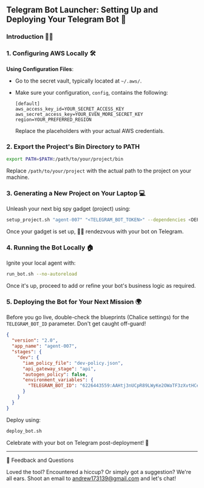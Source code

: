 ## Telegram Bot Launcher: Setting Up and Deploying Your Telegram Bot 🚀

### Introduction 🕵️‍♂️

### 1. Configuring AWS Locally 🛠

**Using Configuration Files**:

- Go to the secret vault, typically located at `~/.aws/`.

- Make sure your configuration, `config`, contains the following:

    ```text
    [default]
    aws_access_key_id=YOUR_SECRET_ACCESS_KEY
    aws_secret_access_key=YOUR_EVEN_MORE_SECRET_KEY
    region=YOUR_PREFERRED_REGION
    ```
    Replace the placeholders with your actual AWS credentials.
  
### 2. Export the Project's Bin Directory to PATH
```bash
export PATH=$PATH:/path/to/your/project/bin
```
Replace `/path/to/your/project` with the actual path to the project on your machine.



### 3. Generating a New Project on Your Laptop 💻

Unleash your next big spy gadget (project) using:

```bash
setup_project.sh "agent-007" "<TELEGRAM_BOT_TOKEN>" --dependencies <DEPENDENCY_1> <DEPENDENCY_2> ...
```

Once your gadget is set up, 🕵️‍♂️ rendezvous with your bot on Telegram.

### 4. Running the Bot Locally 🏠

Ignite your local agent with:

```bash
run_bot.sh --no-autoreload
```

Once it's up, proceed to add or refine your bot's business logic as required.

### 5. Deploying the Bot for Your Next Mission 🌍

Before you go live, double-check the blueprints (Chalice settings) for the `TELEGRAM_BOT_ID` parameter. Don't get caught off-guard!

```json
{
  "version": "2.0",
  "app_name": "agent-007",
  "stages": {
    "dev": {
      "iam_policy_file": "dev-policy.json",
      "api_gateway_stage": "api",
      "autogen_policy": false,
      "environment_variables": {
        "TELEGRAM_BOT_ID": "6226443559:AAHtj3nUCpR89LWyKe2OWaTF3zXvtHCeeEQ"
      }
    }
  }
}

```

Deploy using:

```bash
deploy_bot.sh
```

Celebrate with your bot on Telegram post-deployment! 🎉

---
💌 Feedback and Questions

Loved the tool? Encountered a hiccup? Or simply got a suggestion? We're all ears.
Shoot an email to andrew173139@gmail.com and let's chat!